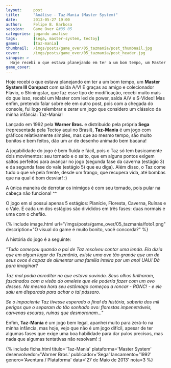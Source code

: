 ```yaml
---
layout:     post
title:      "Análise - Taz-Mania (Master System)"
date:       2013-05-27 19:00
author:     Felipe B. Barbosa
session:    Game Over &#35 05
categories: jogando analise
tags:       [sega, master-system, tectoy]
games:      [taz-mania]
thumbnail:  /imgs/posts/game_over/05_tazmania/post_thumbnail.jpg
cover:      /imgs/posts/game_over/05_tazmania/post_header.jpg
sinopse: >
  Hoje recebi o que estava planejando em ter a um bom tempo, um Master System III Compact com saída A/V! E graças ao amigo e colecionador Flávio, o Shiningstar, que faz esse tipo de modificação, recebi muito mais do que isso, recebi um Master com led de power, saída A/V e S-Video! Mas enfim, pretendo falar sobre ele em outro post, pois com a chegada do console, fui logo relembrar e zerar um jogo que considero um clássico da minha infância: Taz-Mania!
game_cover:
---
```

Hoje recebi o que estava planejando em ter a um bom tempo, um **Master System III Compact** com saída A/V! E graças ao amigo e colecionador Flávio, o Shiningstar, que faz esse tipo de modificação, recebi muito mais do que isso, recebi um Master com led de power, saída A/V e S-Video! Mas enfim, pretendo falar sobre ele em outro post, pois com a chegada do console, fui logo relembrar e zerar um jogo que considero um clássico da minha infância: Taz-Mania!

Lançado em 1992 pela **Warner Bros.** e distribuído pela própria **Sega** (representada pela Tectoy aqui no Brasil), **Taz-Mania** é um jogo com gráficos relativamente simples, mas que ao mesmo tempo, são muito bonitos e bem feitos, dão um ar de desenho animado bem bacana!

A jogabilidade do jogo é bem fluída e fácil, pois o Taz só tem basicamente dois movimentos: seu tornado e o salto, que em alguns pontos exigem saltos perfeitos para avançar no jogo (segunda fase da caverna (estágio 3) e da segunda fase do vale (estágio 5) que eu diga). Além disso, o Taz come tudo o que vê pela frente, desde um frango, que recupera vida, até bombas que na qual é bom desviar! :)

A única maneira de derrotar os inimigos é com seu tornado, pois pular na cabeça não funciona! ^^

O jogo em si possui apenas 5 estágios: Planície, Floresta, Caverna, Ruínas e o Vale. E cada um dos estágios são divididos em três fases: duas normais e uma com o chefão.

{% include image.html url="/imgs/posts/game_over/05_tazmania/foto1.png" description="O visual do game é muito bonito, você concorda?" %}

A história do jogo é a seguinte:

*"Tudo começou quando o pai de Taz resolveu contar uma lenda. Ela dizia que em algum lugar da Tazmânia, existe uma ave tão grande que um de seus ovos é capaz de alimentar uma família inteira por um ano! UAU! Dá para imaginar?*

*Taz mal podia acreditar no que estava ouvindo. Seus olhos brilharam, fascinados com a visão do omelete que ele poderia fazer com um ovo desses. Na mesma hora seu estômago começou a roncar - RONC! - e ele saiu em disparada para achar o tal pássaro.*

*Se o impaciente Taz tivesse esperado o final da história, saberia dos mil perigos que o separam do tão sonhado ovo: florestas impenetráveis, carvenas escuras, ruínas que desmoronam..."*

Enfim, **Taz-Mania** é um jogo bem legal, apanhei muito para zerá-lo na minha infância, mas hoje, vejo que não é um jogo difícil, apesar de ter algumas fases que exige uma boa habilidade para dar pulos precisos, mas nada que algumas tentativas não resolvam! :)

{% include ficha.html
  titulo='Taz-Mania'
  plataforma='Master System'
  desenvolvedor='Warner Bros.'
  publicador='Sega'
  lancamento='1992'
  genero='Aventura / Plataforma'
  data='27 de Maio de 2013'
  nota=3 %}
